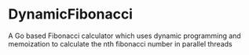 # DynamicFibonacci
A Go based Fibonacci calculator which uses dynamic programming and memoization to calculate the nth fibonacci number in parallel threads
